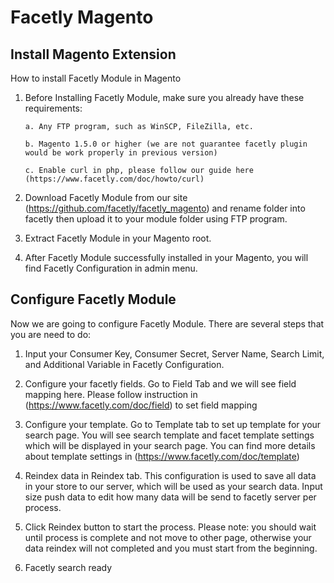 Facetly Magento
===============

Install Magento Extension
-------------

How to install Facetly Module in Magento

1. Before Installing Facetly Module, make sure you already have these requirements:

       a. Any FTP program, such as WinSCP, FileZilla, etc.

       b. Magento 1.5.0 or higher (we are not guarantee facetly plugin would be work properly in previous version)
       
       c. Enable curl in php, please follow our guide here (https://www.facetly.com/doc/howto/curl)

2. Download Facetly Module from our site (https://github.com/facetly/facetly_magento) and rename folder into facetly then upload it to your module folder using FTP program.

3. Extract Facetly Module in your Magento root.

4. After Facetly Module successfully installed in your Magento, you will find Facetly Configuration in admin menu.

Configure Facetly Module
-------------

Now we are going to configure Facetly Module. There are several steps that you are need to do:

1. Input your Consumer Key, Consumer Secret, Server Name, Search Limit, and Additional Variable in Facetly Configuration.

2. Configure your facetly fields. Go to Field Tab and we will see field mapping here. Please follow instruction in (https://www.facetly.com/doc/field) to set field mapping

3. Configure your template. Go to Template tab to set up template for your search page. You will see search template and facet template settings which will be displayed in your search page. You can find more details about template settings in (https://www.facetly.com/doc/template)

4. Reindex data in Reindex tab. This configuration is used to save all data in your store to our server, which will be used as your search data. Input size push data to edit how many data will be send to facetly server per process.

5. Click Reindex button to start the process. Please note: you should wait until process is complete and not move to other page, otherwise your data reindex will not completed and you must start from the beginning.

6. Facetly search ready


